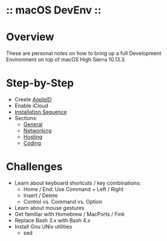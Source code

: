 :: macOS DevEnv ::
==================

# Overview

These are personal notes on how to bring up a full Development Environment on top of macOS High Sierra 10.13.3.

# Step-by-Step

- Create [AppleID](https://appleid.apple.com)
- Enable iCloud
- [Installation Sequence](InstallationSequence.md)
- Sections:
    - [General](General.md)
    - [Networking](Networking.md)
    - [Hosting](Hosting.md)
    - [Coding](Coding.md)

# Challenges

- Learn about keyboard shortcuts / key combinations:
    - Home / End: Use Command + Left / Right
    - Insert / Delete
    - Control vs. Command vs. Option
- Learn about mouse gestures
- Get familiar with Homebrew / MacPorts / Fink
- Replace Bash 3.x with Bash 4.x
- Install Gnu UNix utilities
    - sed
